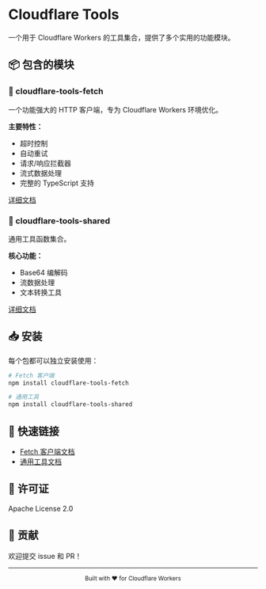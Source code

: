 # Cloudflare Tools

一个用于 Cloudflare Workers 的工具集合，提供了多个实用的功能模块。

## 📦 包含的模块

### 🚀 cloudflare-tools-fetch

一个功能强大的 HTTP 客户端，专为 Cloudflare Workers 环境优化。

**主要特性：**

- 超时控制
- 自动重试
- 请求/响应拦截器
- 流式数据处理
- 完整的 TypeScript 支持

[详细文档](./packages/fetch/README.md)

### 🔧 cloudflare-tools-shared

通用工具函数集合。

**核心功能：**

- Base64 编解码
- 流数据处理
- 文本转换工具

[详细文档](./packages/shared/README.md)

## 📥 安装

每个包都可以独立安装使用：

```bash
# Fetch 客户端
npm install cloudflare-tools-fetch

# 通用工具
npm install cloudflare-tools-shared

```

## 🔗 快速链接

- [Fetch 客户端文档](./packages/fetch/README.md)
- [通用工具文档](./packages/shared/README.md)

## 📄 许可证

Apache License 2.0

## 🤝 贡献

欢迎提交 issue 和 PR！

---

<div align="center">
  <sub>Built with ❤️ for Cloudflare Workers</sub>
</div>
